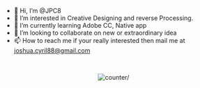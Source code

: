 - 👋 Hi, I’m @JPC8
- 👀 I’m interested in Creative Designing and reverse Processing.
- 🌱 I’m currently learning Adobe CC, Native app
- 💞️ I’m looking to collaborate on new or extraordinary idea
- 📫 How to reach me if your really interested then mail me at joshua.cyril88@gmail.com

<!---
JPC8/JPC8 is a ✨ special ✨ repository because its `README.md` (this file) appears on your GitHub profile.
You can click the Preview link to take a look at your changes.
--->
<br>
<p align="center">
   <img src="https://komarev.com/ghpvc/?username=JPC8&color=blue" alt=counter/>
</p>
